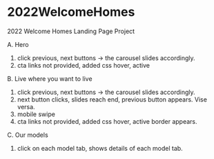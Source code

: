 # 2022WelcomeHomes
2022 Welcome Homes Landing Page Project

A. Hero
  1. click previous, next buttons -> the carousel slides accordingly.
  2. cta links not provided, added css hover, active

B. Live where you want to live
  1. click previous, next buttons -> the carousel slides accordingly.
  2. next button clicks, slides reach end, previous button appears. Vise versa.
  3. mobile swipe
  4. cta links not provided, added css hover, active border appears.

C. Our models
  1. click on each model tab, shows details of each model tab. 
